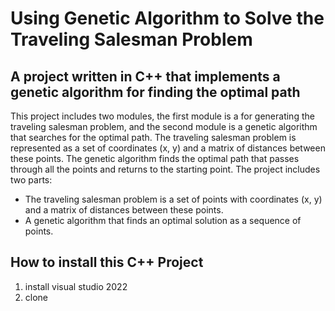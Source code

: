 # Using Genetic Algorithm to Solve the Traveling Salesman Problem

## A project written in C++ that implements a genetic algorithm for finding the optimal path

This project includes two modules, the first module is a for generating the traveling salesman problem, and the second module is a genetic algorithm that searches for the optimal path. The traveling salesman problem is represented as a set of coordinates (x, y) and a matrix of distances between these points. The genetic algorithm finds the optimal path that passes through all the points and returns to the starting point. The project includes two parts:

* The traveling salesman problem is a set of points with coordinates (x, y) and a matrix of distances between these points.
* A genetic algorithm that finds an optimal solution as a sequence of points.

## How to install this C++ Project

1. install visual studio 2022
2. clone

